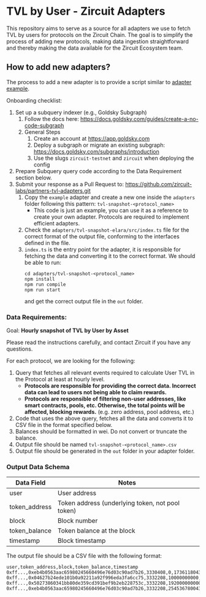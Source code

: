 # TVL by User - Zircuit Adapters

This repository aims to serve as a source for all adapters we use to fetch TVL by users for protocols on the Zircuit Chain. The goal is to simplify the process of adding new protocols, making data ingestion straightforward and thereby making the data available for the Zircuit Ecosystem team.

## How to add new adapters?

The process to add a new adapter is to provide a script similar to [adapter example](https://github.com/zircuit-labs/partners-tvl-adapters/tree/main/adapters/tvl-snapshot-elara/).

Onboarding checklist:

1.  Set up a subquery indexer (e.g., Goldsky Subgraph)
    1. Follow the docs here: https://docs.goldsky.com/guides/create-a-no-code-subgraph
    2. General Steps
        1. Create an account at https://app.goldsky.com
        2. Deploy a subgraph or migrate an existing subgraph: https://docs.goldsky.com/subgraphs/introduction
        3. Use the slugs `zircuit-testnet` and `zircuit` when deploying the config
2.  Prepare Subquery query code according to the Data Requirement section below.
3.  Submit your response as a Pull Request to: https://github.com/zircuit-labs/partners-tvl-adapters.git
    1. Copy the `example` adapter and create a new one inside the `adapters` folder following this pattern: `tvl-snapshot-<protocol_name>`
        - This code is just an example, you can use it as a reference to create your own adapter. Protocols are required to implement efficient adapters.
    2. Check the `adapters/tvl-snapshot-elara/src/index.ts` file for the correct format of the output file, conforming to the interfaces defined in the file.
    3. `index.ts` is the entry point for the adapter, it is responsible for fetching the data and converting it to the correct format. We should be able to run:
        ```
        cd adapters/tvl-snapshot-<protocol_name>
        npm install
        npm run compile
        npm run start
        ```
        and get the correct output file in the `out` folder.

### Data Requirements:
Goal: **Hourly snapshot of TVL by User by Asset**

Please read the instructions carefully, and contact Zircuit if you have any questions.

For each protocol, we are looking for the following:
1. Query that fetches all relevant events required to calculate User TVL in the Protocol at least at hourly level.
    - **Protocols are responsible for providing the correct data. Incorrect data can lead to users not being able to claim rewards.**
    - **Protocols are responsible of filtering non-user addresses, like smart contracts, pools, etc. Otherwise, the total points will be affected, blocking rewards.** (e.g. zero address, pool address, etc.)
2. Code that uses the above query, fetches all the data and converts it to CSV file in the format specified below.
3. Balances should be formatted in wei. Do not convert or truncate the balance.
4. Output file should be named `tvl-snapshot-<protocol_name>.csv`
5. Output file should be generated in the `out` folder in your adapter folder.


### Output Data Schema

| Data Field                | Notes                                                                                  |
|---------------------------|----------------------------------------------------------------------------------------|
| user                      | User address                                                                           |
| token_address             | Token address (underlying token, not pool token)                                       |
| block                     | Block number                                                                           |
| token_balance             | Token balance at the block                                                             |
| timestamp                 | Block timestamp                                                                        |

The output file should be a CSV file with the following format:

```
user,token_address,block,token_balance,timestamp
0xff...,0xeb4b0563aac65980245660496e76d03c90ad7b26,3330408,0,1736118043
0xff...,0x04627b24ede101b0a92211a92f996eda3fa6cc75,3332208,10000000000,1736118043
0xff...,0x50273860341bb80de359cd391bef9b2eb228753c,3332208,1920000000000000,1736118043
0xff...,0xeb4b0563aac65980245660496e76d03c90ad7b26,3332208,2545367800433000,1736118043
```